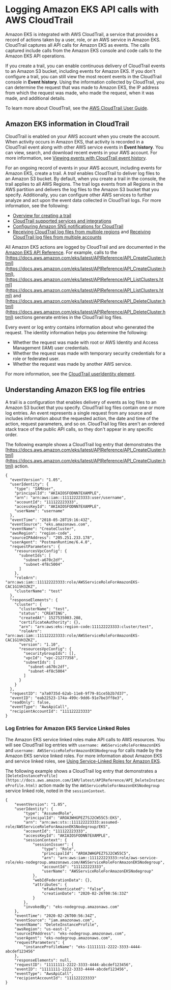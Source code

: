 # Logging Amazon EKS API calls with AWS CloudTrail<a name="logging-using-cloudtrail"></a>

Amazon EKS is integrated with AWS CloudTrail, a service that provides a record of actions taken by a user, role, or an AWS service in Amazon EKS\. CloudTrail captures all API calls for Amazon EKS as events\. The calls captured include calls from the Amazon EKS console and code calls to the Amazon EKS API operations\.

If you create a trail, you can enable continuous delivery of CloudTrail events to an Amazon S3 bucket, including events for Amazon EKS\. If you don't configure a trail, you can still view the most recent events in the CloudTrail console in **Event history**\. Using the information collected by CloudTrail, you can determine the request that was made to Amazon EKS, the IP address from which the request was made, who made the request, when it was made, and additional details\. 

To learn more about CloudTrail, see the [AWS CloudTrail User Guide](https://docs.aws.amazon.com/awscloudtrail/latest/userguide/)\.

## Amazon EKS information in CloudTrail<a name="service-name-info-in-cloudtrail"></a>

CloudTrail is enabled on your AWS account when you create the account\. When activity occurs in Amazon EKS, that activity is recorded in a CloudTrail event along with other AWS service events in **Event history**\. You can view, search, and download recent events in your AWS account\. For more information, see [Viewing events with CloudTrail event history](https://docs.aws.amazon.com/awscloudtrail/latest/userguide/view-cloudtrail-events.html)\. 

For an ongoing record of events in your AWS account, including events for Amazon EKS, create a trail\. A *trail* enables CloudTrail to deliver log files to an Amazon S3 bucket\. By default, when you create a trail in the console, the trail applies to all AWS Regions\. The trail logs events from all Regions in the AWS partition and delivers the log files to the Amazon S3 bucket that you specify\. Additionally, you can configure other AWS services to further analyze and act upon the event data collected in CloudTrail logs\. For more information, see the following: 
+ [Overview for creating a trail](https://docs.aws.amazon.com/awscloudtrail/latest/userguide/cloudtrail-create-and-update-a-trail.html)
+ [CloudTrail supported services and integrations](https://docs.aws.amazon.com/awscloudtrail/latest/userguide/cloudtrail-aws-service-specific-topics.html#cloudtrail-aws-service-specific-topics-integrations)
+ [Configuring Amazon SNS notifications for CloudTrail](https://docs.aws.amazon.com/awscloudtrail/latest/userguide/getting_notifications_top_level.html)
+ [Receiving CloudTrail log files from multiple regions](https://docs.aws.amazon.com/awscloudtrail/latest/userguide/receive-cloudtrail-log-files-from-multiple-regions.html) and [Receiving CloudTrail log files from multiple accounts](https://docs.aws.amazon.com/awscloudtrail/latest/userguide/cloudtrail-receive-logs-from-multiple-accounts.html)

All Amazon EKS actions are logged by CloudTrail and are documented in the [Amazon EKS API Reference](https://docs.aws.amazon.com/eks/latest/APIReference/)\. For example, calls to the [https://docs.aws.amazon.com/eks/latest/APIReference/API_CreateCluster.html](https://docs.aws.amazon.com/eks/latest/APIReference/API_CreateCluster.html), [https://docs.aws.amazon.com/eks/latest/APIReference/API_ListClusters.html](https://docs.aws.amazon.com/eks/latest/APIReference/API_ListClusters.html) and [https://docs.aws.amazon.com/eks/latest/APIReference/API_DeleteCluster.html](https://docs.aws.amazon.com/eks/latest/APIReference/API_DeleteCluster.html) sections generate entries in the CloudTrail log files\.

Every event or log entry contains information about who generated the request\. The identity information helps you determine the following: 
+ Whether the request was made with root or AWS Identity and Access Management \(IAM\) user credentials\.
+ Whether the request was made with temporary security credentials for a role or federated user\.
+ Whether the request was made by another AWS service\.

For more information, see the [CloudTrail userIdentity element](https://docs.aws.amazon.com/awscloudtrail/latest/userguide/cloudtrail-event-reference-user-identity.html)\.

## Understanding Amazon EKS log file entries<a name="understanding-service-name-entries"></a>

A trail is a configuration that enables delivery of events as log files to an Amazon S3 bucket that you specify\. CloudTrail log files contain one or more log entries\. An event represents a single request from any source and includes information about the requested action, the date and time of the action, request parameters, and so on\. CloudTrail log files aren't an ordered stack trace of the public API calls, so they don't appear in any specific order\. 

The following example shows a CloudTrail log entry that demonstrates the [https://docs.aws.amazon.com/eks/latest/APIReference/API_CreateCluster.html](https://docs.aws.amazon.com/eks/latest/APIReference/API_CreateCluster.html) action\.

```
{
  "eventVersion": "1.05",
  "userIdentity": {
    "type": "IAMUser",
    "principalId": "AKIAIOSFODNN7EXAMPLE",
    "arn": "arn:aws:iam::111122223333:user/username",
    "accountId": "111122223333",
    "accessKeyId": "AKIAIOSFODNN7EXAMPLE",
    "userName": "username"
  },
  "eventTime": "2018-05-28T19:16:43Z",
  "eventSource": "eks.amazonaws.com",
  "eventName": "CreateCluster",
  "awsRegion": "region-code",
  "sourceIPAddress": "205.251.233.178",
  "userAgent": "PostmanRuntime/6.4.0",
  "requestParameters": {
    "resourcesVpcConfig": {
      "subnetIds": [
        "subnet-a670c2df",
        "subnet-4f8c5004"
      ]
    },
    "roleArn": "arn:aws:iam::111122223333:role/AWSServiceRoleForAmazonEKS-CAC1G1VH3ZKZ",
    "clusterName": "test"
  },
  "responseElements": {
    "cluster": {
      "clusterName": "test",
      "status": "CREATING",
      "createdAt": 1527535003.208,
      "certificateAuthority": {},
      "arn": "arn:aws:eks:region-code:111122223333:cluster/test",
      "roleArn": "arn:aws:iam::111122223333:role/AWSServiceRoleForAmazonEKS-CAC1G1VH3ZKZ",
      "version": "1.10",
      "resourcesVpcConfig": {
        "securityGroupIds": [],
        "vpcId": "vpc-21277358",
        "subnetIds": [
          "subnet-a670c2df",
          "subnet-4f8c5004"
        ]
      }
    }
  },
  "requestID": "a7a0735d-62ab-11e8-9f79-81ce5b2b7d37",
  "eventID": "eab22523-174a-499c-9dd6-91e7be3ff8e3",
  "readOnly": false,
  "eventType": "AwsApiCall",
  "recipientAccountId": "111122223333"
}
```

### Log Entries for Amazon EKS Service Linked Roles<a name="eks-service-linked-role-ct"></a>

The Amazon EKS service linked roles make API calls to AWS resources\. You will see CloudTrail log entries with `username: AWSServiceRoleForAmazonEKS` and `username: AWSServiceRoleForAmazonEKSNodegroup` for calls made by the Amazon EKS service linked roles\. For more information about Amazon EKS and service linked roles, see [Using Service\-Linked Roles for Amazon EKS](using-service-linked-roles.md)\.

The following example shows a CloudTrail log entry that demonstrates a `[DeleteInstanceProfile](https://docs.aws.amazon.com/IAM/latest/APIReference/API_DeleteInstanceProfile.html)` action made by the `AWSServiceRoleForAmazonEKSNodegroup` service linked role, noted in the `sessionContext`\.

```
{
    "eventVersion": "1.05",
    "userIdentity": {
        "type": "AssumedRole",
        "principalId": "AROA3WHGPEZ7SJ2CW55C5:EKS",
        "arn": "arn:aws:sts::111122223333:assumed-role/AWSServiceRoleForAmazonEKSNodegroup/EKS",
        "accountId": "111122223333",
        "accessKeyId": "AKIAIOSFODNN7EXAMPLE",
        "sessionContext": {
            "sessionIssuer": {
                "type": "Role",
                "principalId": "AROA3WHGPEZ7SJ2CW55C5",
                "arn": "arn:aws:iam::111122223333:role/aws-service-role/eks-nodegroup.amazonaws.com/AWSServiceRoleForAmazonEKSNodegroup",
                "accountId": "111122223333",
                "userName": "AWSServiceRoleForAmazonEKSNodegroup"
            },
            "webIdFederationData": {},
            "attributes": {
                "mfaAuthenticated": "false",
                "creationDate": "2020-02-26T00:56:33Z"
            }
        },
        "invokedBy": "eks-nodegroup.amazonaws.com"
    },
    "eventTime": "2020-02-26T00:56:34Z",
    "eventSource": "iam.amazonaws.com",
    "eventName": "DeleteInstanceProfile",
    "awsRegion": "us-east-1",
    "sourceIPAddress": "eks-nodegroup.amazonaws.com",
    "userAgent": "eks-nodegroup.amazonaws.com",
    "requestParameters": {
        "instanceProfileName": "eks-11111111-2222-3333-4444-abcdef123456"
    },
    "responseElements": null,
    "requestID": "11111111-2222-3333-4444-abcdef123456",
    "eventID": "11111111-2222-3333-4444-abcdef123456",
    "eventType": "AwsApiCall",
    "recipientAccountId": "111122223333"
}
```